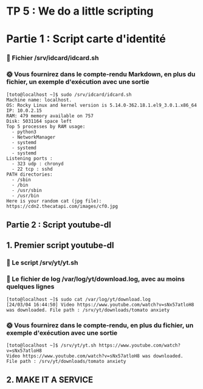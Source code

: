 # TP 5 : We do a little scripting

# Partie 1 : Script carte d'identité

### 📁 Fichier /srv/idcard/idcard.sh

### 🌞 Vous fournirez dans le compte-rendu Markdown, en plus du fichier, un exemple d'exécution avec une sortie

```
[toto@localhost ~]$ sudo /srv/idcard/idcard.sh
Machine name: localhost.
OS: Rocky Linux and kernel version is 5.14.0-362.18.1.el9_3.0.1.x86_64
IP: 10.0.2.15
RAM: 479 memory available on 757
Disk: 5031164 space left
Top 5 processes by RAM usage:
  - python3
  - NetworkManager
  - systemd
  - systemd
  - systemd
Listening ports :
  - 323 udp : chronyd
  - 22 tcp : sshd
PATH directories:
  - /sbin
  - /bin
  - /usr/sbin
  - /usr/bin
Here is your random cat (jpg file): https://cdn2.thecatapi.com/images/cf0.jpg
```

## Partie 2 : Script youtube-dl

## 1. Premier script youtube-dl

### 📁 Le script /srv/yt/yt.sh

### 📁 Le fichier de log /var/log/yt/download.log, avec au moins quelques lignes

```
[toto@localhost ~]$ sudo cat /var/log/yt/download.log
[24/03/04 16:44:50] Video https://www.youtube.com/watch?v=sNx57atloH8 was downloaded. File path : /srv/yt/downloads/tomato anxiety
```

### 🌞 Vous fournirez dans le compte-rendu, en plus du fichier, un exemple d'exécution avec une sortie

```
[toto@localhost ~]$ /srv/yt/yt.sh https://www.youtube.com/watch?v=sNx57atloH8
Video https://www.youtube.com/watch?v=sNx57atloH8 was downloaded.
File path : /srv/yt/downloads/tomato anxiety
```

## 2. MAKE IT A SERVICE